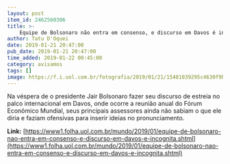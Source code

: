 ```yaml
---
layout: post
item_id: 2462560306
title: >-
    Equipe de Bolsonaro não entra em consenso, e discurso em Davos é incógnita
author: Tatu D'Oquei
date: 2019-01-21 20:47:00
pub_date: 2019-01-21 20:47:00
time_added: 2019-01-22 00:45:00
category: avisamos
tags: []
image: https://f.i.uol.com.br/fotografia/2019/01/21/15481039295c4630f9bc977_1548103929_3x2_rt.jpg
---
```


Na véspera de o presidente Jair Bolsonaro fazer seu discurso de estreia no palco internacional em Davos, onde ocorre a reunião anual do Fórum Econômico Mundial, seus principais assessores ainda não sabiam o que ele diria e faziam ofensivas para inserir ideias no pronunciamento.

**Link:** [https://www1.folha.uol.com.br/mundo/2019/01/equipe-de-bolsonaro-nao-entra-em-consenso-e-discurso-em-davos-e-incognita.shtml](https://www1.folha.uol.com.br/mundo/2019/01/equipe-de-bolsonaro-nao-entra-em-consenso-e-discurso-em-davos-e-incognita.shtml)

